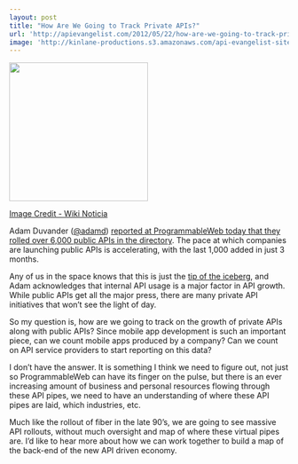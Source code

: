 ```yaml
---
layout: post
title: "How Are We Going to Track Private APIs?"
url: 'http://apievangelist.com/2012/05/22/how-are-we-going-to-track-private-apis/'
image: 'http://kinlane-productions.s3.amazonaws.com/api-evangelist-site/blog/fiber-cable-map.jpeg'
---
```


[<img src="http://kinlane-productions.s3.amazonaws.com/fiber-cable-map.jpeg" alt="" width="250" />][1]

[Image Credit - Wiki Noticia][1]

Adam Duvander ([@adamd][2]) [reported at ProgrammableWeb today that they rolled over 6,000 public APIs in the directory][3]. The pace at which companies are launching public APIs is accelerating, with the last 1,000 added in just 3 months.

Any of us in the space knows that this is just the [tip of the iceberg][4], and Adam acknowledges that internal API usage is a major factor in API growth. While public APIs get all the major press, there are many private API initiatives that won’t see the light of day.

So my question is, how are we going to track on the growth of private APIs along with public APIs? Since mobile app development is such an important piece, can we count mobile apps produced by a company? Can we count on API service providers to start reporting on this data?

I don’t have the answer. It is something I think we need to figure out, not just so ProgrammableWeb can have its finger on the pulse, but there is an ever increasing amount of business and personal resources flowing through these API pipes, we need to have an understanding of where these API pipes are laid, which industries, etc.

Much like the rollout of fiber in the late 90’s, we are going to see massive API rollouts, without much oversight and map of where these virtual pipes are. I’d like to hear more about how we can work together to build a map of the back-end of the new API driven economy.

   [1]: http://en.wikinoticia.com/Technology/internet/97495-world-map-of-submarine-cables-this-is-the-internet-backbone
   [2]: /admin/blog/Adam%20Duvander
   [3]: http://blog.programmableweb.com/2012/05/22/6000-apis-its-business-its-social-and-its-happening-quickly/ (reported at ProgrammableWeb today that they rolled over 6,000 public APIs in the directory)
   [4]: http://blog.programmableweb.com/2011/11/03/private-api/ (tip of the iceberg)
